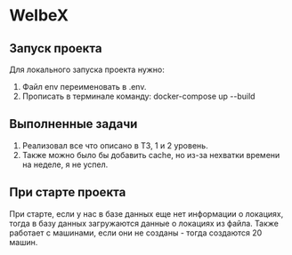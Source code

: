 # WelbeX

## Запуск проекта

Для локального запуска проекта нужно:  
1. Файл env переименовать в .env.
2. Прописать в терминале команду: docker-compose up --build  


## Выполненные задачи
1. Реализовал все что описано в ТЗ, 1 и 2 уровень.
2. Также можно было бы добавить cache, но из-за нехватки времени на неделе, я не успел.


## При старте проекта
При старте, если у нас в базе данных еще нет информации о локациях, тогда в базу данных загружаются данные о локациях из файла. Также работает с машинами, если они не созданы - тогда создаются 20 машин.
